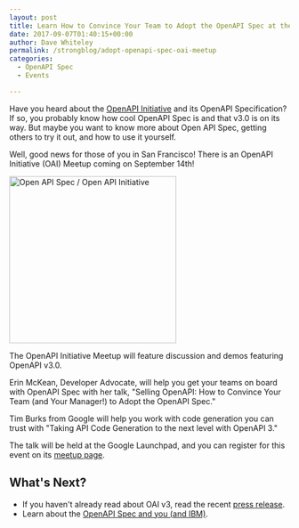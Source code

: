 ```yaml
---
layout: post
title: Learn How to Convince Your Team to Adopt the OpenAPI Spec at the OpenAPI Initiative (OAI) Meetup
date: 2017-09-07T01:40:15+00:00
author: Dave Whiteley
permalink: /strongblog/adopt-openapi-spec-oai-meetup
categories:
  - OpenAPI Spec
  - Events

---
```


Have you heard about the [OpenAPI Initiative](https://www.openapis.org/) and its OpenAPI Specification? If so, you probably know how cool OpenAPI Spec is and that v3.0 is on its way. But maybe you want to know more about Open API Spec, getting others to try it out, and how to use it yourself.

Well, good news for those of you in San Francisco! There is an OpenAPI Initiative (OAI) Meetup coming on September 14th!

<!--more-->
<img src="https://strongloop.com/blog-assets/2017/08/OpenAPISpecLogo.png" alt="Open API Spec / Open API Initiative" style="width: 300px"/>

The OpenAPI Initiative Meetup will feature discussion and demos featuring OpenAPI v3.0.

Erin McKean, Developer Advocate, will help you get your teams on board with OpenAPI Spec with her talk, "Selling OpenAPI: How to Convince Your Team (and Your Manager!) to Adopt the OpenAPI Spec."

Tim Burks from Google will help you work with code generation you can trust with "Taking API Code Generation to the next level with OpenAPI 3." 

The talk will be held at the Google Launchpad, and you can register for this event on its [meetup page](https://www.meetup.com/The-Open-API-Initiative-OAI-Meetup/events/242625994/).

## What's Next?

- If you haven't already read about OAI v3, read the recent [press release](https://www.openapis.org/blog/2017/07/26/the-oai-announces-the-openapi-specification-3-0-0). 
- Learn about the [OpenAPI Spec and you (and IBM)](https://strongloop.com/strongblog/the-openapi-spec-and-you-and-ibm).
